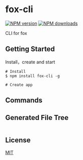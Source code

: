 # fox-cli

[![NPM version](https://img.shields.io/npm/v/dva-cli.svg?style=flat)](https://npmjs.org/package/dva-cli)
[![NPM downloads](http://img.shields.io/npm/dm/dva-cli.svg?style=flat)](https://npmjs.org/package/dva-cli)

CLI for fox

## Getting Started

Install，create and start

```
# Install
$ npm install fox-cli -g

# Create app
```

## Commands



## Generated File Tree

```

```

## License

[MIT](https://tldrlegal.com/license/mit-license)

